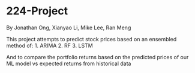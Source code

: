 # 224-Project

By Jonathan Ong, Xianyao Li, Mike Lee, Ran Meng

This project attempts to predict stock prices based on an ensembled method of:
    1. ARIMA
    2. RF
    3. LSTM
    
    
And to compare the portfolio returns based on the predicted prices of our ML model vs expected returns from historical data
